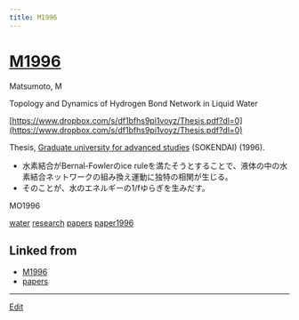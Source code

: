 ```yaml
---
title: M1996
---
```

# [M1996](/M1996)

Matsumoto, M

Topology and Dynamics of Hydrogen Bond Network in Liquid Water

[https://www.dropbox.com/s/df1bfhs9pi1voyz/Thesis.pdf?dl=0](https://www.dropbox.com/s/df1bfhs9pi1voyz/Thesis.pdf?dl=0)

Thesis, [Graduate university for advanced studies](https://www.soken.ac.jp/en/) (SOKENDAI) (1996).


* 水素結合がBernal-Fowlerのice ruleを満たそうとすることで、液体の中の水素結合ネットワークの組み換え運動に独特の相関が生じる。
* そのことが、水のエネルギーの1/fゆらぎを生みだす。

MO1996



[water](/water) [research](/research) [papers](/papers) [paper1996](/paper1996)





## Linked from

* [M1996](/M1996)
* [papers](/papers)


----

[Edit](https://github.com/vitroid/vitroid.github.io/edit/master/MD/M1996.md)

